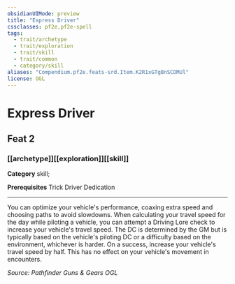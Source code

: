 ```yaml
---
obsidianUIMode: preview
title: "Express Driver"
cssclasses: pf2e,pf2e-spell
tags:
  - trait/archetype
  - trait/exploration
  - trait/skill
  - trait/common
  - category/skill
aliases: "Compendium.pf2e.feats-srd.Item.K2R1xGTgBnSCDMUl"
license: OGL
---
```

# Express Driver
## Feat 2
### [[archetype]][[exploration]][[skill]]

**Category** skill; 



**Prerequisites** Trick Driver Dedication
* * *
You can optimize your vehicle's performance, coaxing extra speed and choosing paths to avoid slowdowns. When calculating your travel speed for the day while piloting a vehicle, you can attempt a Driving Lore check to increase your vehicle's travel speed. The DC is determined by the GM but is typically based on the vehicle's piloting DC or a difficulty based on the environment, whichever is harder. On a success, increase your vehicle's travel speed by half. This has no effect on your vehicle's movement in encounters.

*Source: Pathfinder Guns & Gears*
*OGL*